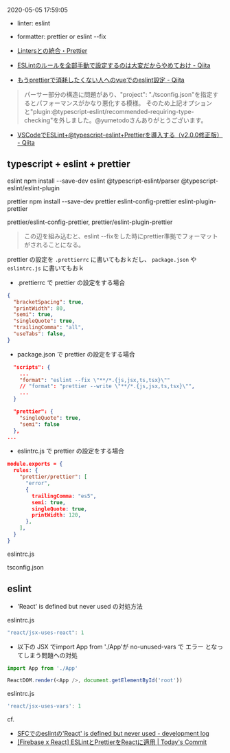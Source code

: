 2020-05-05 17:59:05

- linter: eslint
- formatter: prettier or eslint --fix

- [Lintersとの統合・Prettier](https://prettier.io/docs/en/integrating-with-linters.html)
- [ESLintのルールを全部手動で設定するのは大変だからやめておけ - Qiita](https://qiita.com/khsk/items/0f200fc3a4a3542efa90)
- [もうprettierで消耗したくない人へのvueでのeslint設定 - Qiita](https://qiita.com/diggy-mo/items/bb01bcb54237f16bb008)

> パーサー部分の構造に問題があり、"project": "./tsconfig.json"を指定するとパフォーマンスがかなり悪化する模様。
> そのため上記オプションと"plugin:@typescript-eslint/recommended-requiring-type-checking"を外しました。@yumetodoさんありがとうございます。
- [VSCodeでESLint+@typescript-eslint+Prettierを導入する（v2.0.0修正版） - Qiita](https://qiita.com/madono/items/a134e904e891c5cb1d20)

## typescript + eslint + prettier
eslint
npm install --save-dev eslint @typescript-eslint/parser @typescript-eslint/eslint-plugin

prettier
npm install --save-dev prettier eslint-config-prettier eslint-plugin-prettier

prettier/eslint-config-prettier, prettier/eslint-plugin-prettier
> この辺を組み込むと、eslint --fixをした時にprettier準拠でフォーマットがされることになる。

prettier の設定を `.prettierrc` に書いてもおｋだし、 `package.json` や `eslintrc.js` に書いてもおｋ

- .prettierrc で prettier の設定をする場合

``` json
{
  "bracketSpacing": true,
  "printWidth": 80,
  "semi": true,
  "singleQuote": true,
  "trailingComma": "all",
  "useTabs": false,
}
```

- package.json で prettier の設定をする場合
``` json
  "scripts": {
    ...
    "format": "eslint --fix \"**/*.{js,jsx,ts,tsx}\""
    // "format": "prettier --write \"**/*.{js,jsx,ts,tsx}\"",
    ...
  }

  "prettier": {
    "singleQuote": true,
    "semi": false
  },
...
```

- eslintrc.js で prettier の設定をする場合

``` json
module.exports = {
  rules: {
    "prettier/prettier": [
      "error",
      {
        trailingComma: "es5",
        semi: true,
        singleQuote: true,
        printWidth: 120,
      },
    ],
  }
}
```


eslintrc.js

tsconfig.json

## eslint
- 'React' is defined but never used の対処方法

eslintrc.js
``` typescript
"react/jsx-uses-react": 1
```

- 以下の JSX でimport App from './App'が no-unused-vars で エラー となってしまう問題への対処

``` typescript
import App from './App'

ReactDOM.render(<App />, document.getElementById('root'))
```

eslintrc.js
``` typescript
'react/jsx-uses-vars': 1
```


cf.
- [SFCでのeslintの'React' is defined but never used - development log](http://makotottn.hatenablog.com/entry/2017/09/07/010100)
- [[Firebase x React] ESLintとPrettierをReactに適用 | Today's Commit](https://t-kojima.github.io/2018/08/12/0039-firebase-react-eslint-prettier/)
